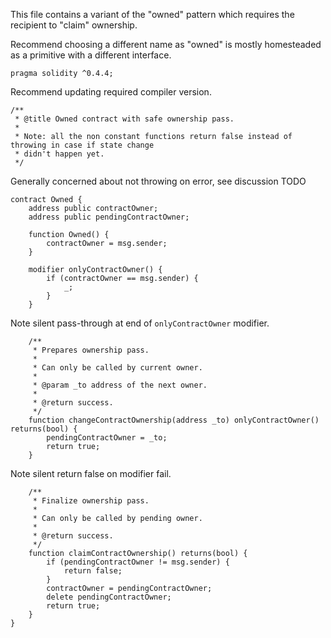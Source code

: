 This file contains a variant of the "owned" pattern which requires the recipient to "claim" ownership.

Recommend choosing a different name as "owned" is mostly homesteaded as a primitive with a different interface.

    pragma solidity ^0.4.4;

Recommend updating required compiler version.
    
    /**
     * @title Owned contract with safe ownership pass.
     *
     * Note: all the non constant functions return false instead of throwing in case if state change
     * didn't happen yet.
     */

Generally concerned about not throwing on error, see discussion TODO

    contract Owned {
        address public contractOwner;
        address public pendingContractOwner;
    
        function Owned() {
            contractOwner = msg.sender;
        }
    
        modifier onlyContractOwner() {
            if (contractOwner == msg.sender) {
                _;
            }
        }

Note silent pass-through at end of `onlyContractOwner` modifier. 

    
        /**
         * Prepares ownership pass.
         *
         * Can only be called by current owner.
         *
         * @param _to address of the next owner.
         *
         * @return success.
         */
        function changeContractOwnership(address _to) onlyContractOwner() returns(bool) {
            pendingContractOwner = _to;
            return true;
        }

Note silent return false on modifier fail.
    
        /**
         * Finalize ownership pass.
         *
         * Can only be called by pending owner.
         *
         * @return success.
         */
        function claimContractOwnership() returns(bool) {
            if (pendingContractOwner != msg.sender) {
                return false;
            }
            contractOwner = pendingContractOwner;
            delete pendingContractOwner;
            return true;
        }
    }


